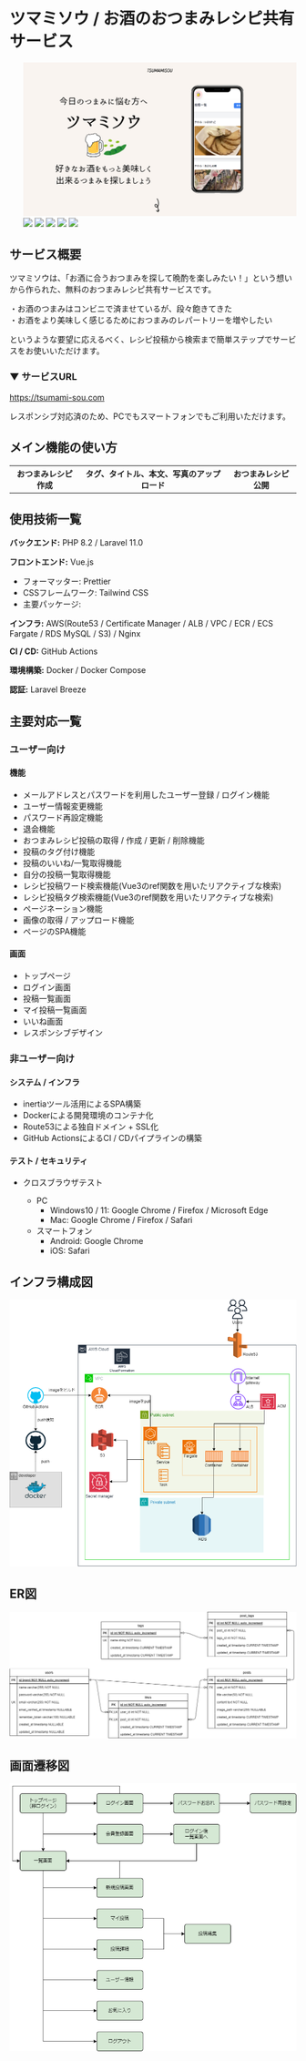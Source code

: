 # ツマミソウ / お酒のおつまみレシピ共有サービス
<ul style="flex">
    <img src="public/images/readme.png" alt="readme" />
    <img src="https://img.shields.io/badge/-PHP-777BB4.svg?logo=php&style=plastic">
    <img src="https://img.shields.io/badge/-Laravel-E74430.svg?logo=laravel&style=plastic">
    <img src="https://img.shields.io/badge/-Vue.js-4FC08D.svg?logo=vue.js&style=plastic">
    <img src="https://img.shields.io/badge/-Docker-1488C6.svg?logo=docker&style=plastic">
    <img src="https://img.shields.io/badge/-Amazon%20AWS-232F3E.svg?logo=amazon-aws&style=plastic">
</ul>

## サービス概要

ツマミソウは、「お酒に合うおつまみを探して晩酌を楽しみたい！」という想いから作られた、無料のおつまみレシピ共有サービスです。

・お酒のつまみはコンビニで済ませているが、段々飽きてきた<br>
・お酒をより美味しく感じるためにおつまみのレパートリーを増やしたい

というような要望に応えるべく、レシピ投稿から検索まで簡単ステップでサービスをお使いいただけます。

### ▼ サービスURL

https://tsumami-sou.com

レスポンシブ対応済のため、PCでもスマートフォンでもご利用いただけます。

## メイン機能の使い方

<table>
  <tr>
     <th style="text-align: center">おつまみレシピ作成</th>
    <th style="text-align: center">タグ、タイトル、本文、写真のアップロード</th>
    <th style="text-align: center">おつまみレシピ公開</th>
  </tr>
<!--   <tr>
    <td><img src="https://raw.githubusercontent.com/frontend-sou/portfolio/public/images/readme.png" alt="旅行プラン作成" />まずは、旅行プラン作成ボタンを押して、各旅行情報を記入後に作成ボタンを押す。</td>
    <td><img src="https://raw.githubusercontent.com/keynyaan/hayabusatrip-frontend/main/public/images/demo/add-spot.gif" alt="旅行スポット追加" />次に、スポット追加ボタンを押して、各スポット情報を記入後に追加ボタンを押す。</td>
    <td><img src="https://raw.githubusercontent.com/keynyaan/hayabusatrip-frontend/main/public/images/demo/publish-settings.gif" alt="旅行プラン公開" />最後に、三点リーダーから公開状態の変更ボタンを押して、公開に変更したら完了！</td>
  </tr> -->
</table>

## 使用技術一覧

**バックエンド:** PHP 8.2 / Laravel 11.0

**フロントエンド:** Vue.js
- フォーマッター: Prettier
- CSSフレームワーク: Tailwind CSS
- 主要パッケージ: 

**インフラ:** AWS(Route53 / Certificate Manager / ALB / VPC / ECR / ECS Fargate / RDS MySQL / S3) / Nginx 

**CI / CD:** GitHub Actions

**環境構築:** Docker / Docker Compose

**認証:** Laravel Breeze

## 主要対応一覧

### ユーザー向け

#### 機能

- メールアドレスとパスワードを利用したユーザー登録 / ログイン機能
- ユーザー情報変更機能
- パスワード再設定機能
- 退会機能
- おつまみレシピ投稿の取得 / 作成 / 更新 / 削除機能
- 投稿のタグ付け機能
- 投稿のいいね/一覧取得機能
- 自分の投稿一覧取得機能
- レシピ投稿ワード検索機能(Vue3のref関数を用いたリアクティブな検索)
- レシピ投稿タグ検索機能(Vue3のref関数を用いたリアクティブな検索)
- ページネーション機能
- 画像の取得 / アップロード機能
- ページのSPA機能

#### 画面

- トップページ
- ログイン画面
- 投稿一覧画面
- マイ投稿一覧画面
- いいね画面
- レスポンシブデザイン

### 非ユーザー向け

#### システム / インフラ

- inertiaツール活用によるSPA構築
- Dockerによる開発環境のコンテナ化
- Route53による独自ドメイン + SSL化
- GitHub ActionsによるCI / CDパイプラインの構築

#### テスト / セキュリティ

- クロスブラウザテスト

  - PC
    - Windows10 / 11: Google Chrome / Firefox / Microsoft Edge
    - Mac: Google Chrome / Firefox / Safari
  - スマートフォン
    - Android: Google Chrome
    - iOS: Safari

## インフラ構成図

<img src="public/images/インフラ構成図.png" alt="infra" />

## ER図

<img src="public/images/ER.png" alt="ER" />


## 画面遷移図

<img src="public/images/画面遷移図.png" alt="flow" />
